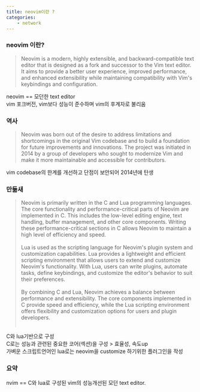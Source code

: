 ```yaml
---
title: neovim이란 ?
categories: 
    - network 
---
```


### neovim 이란?
> Neovim is a modern, highly extensible, and backward-compatible text editor that is designed as a fork and successor to the Vim text editor. It aims to provide a better user experience, improved performance, and enhanced extensibility while maintaining compatibility with Vim's keybindings and configuration.

neovim == 모던한 text editor <br>
vim 포크버전, vim보다 성능이 준수하며 vim의 후계자로 불리움 <br>

### 역사

> Neovim was born out of the desire to address limitations and shortcomings in the original Vim codebase and to build a foundation for future improvements and innovations. The project was initiated in 2014 by a group of developers who sought to modernize Vim and make it more maintainable and accessible for contributors.

vim codebase의 한계를 개선하고 단점이 보안되어 2014년에 탄생 <br>

### 만듦새
> Neovim is primarily written in the C and Lua programming languages.
The core functionality and performance-critical parts of Neovim are implemented in C. This includes the low-level editing engine, text handling, buffer management, and other core components. Writing these performance-critical sections in C allows Neovim to maintain a high level of efficiency and speed.<br><br>
    Lua is used as the scripting language for Neovim's plugin system and customization capabilities. Lua provides a lightweight and efficient scripting environment that allows users to extend and customize Neovim's functionality. With Lua, users can write plugins, automate tasks, define keybindings, and customize the editor's behavior to suit their preferences.<br><br>
    By combining C and Lua, Neovim achieves a balance between performance and extensibility. The core components implemented in C provide speed and efficiency, while the Lua scripting environment offers flexibility and customization options for users and plugin developers.<br><br>

C와 lua기반으로 구성<br>
C로는 성능과 관련된 중요한 코어(섹션)을 구성 > 효율성, 속도up<br>
가벼운 스크립트언어인 lua로는 neovim을 customize 하기위한 플러그인을 작성<br>

### 요약 
nvim == C와 lua로 구성된 vim의 성능개선된 모던 text editor.<br>
